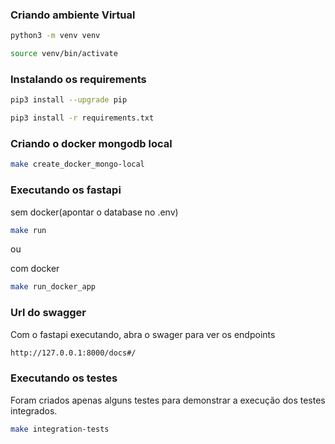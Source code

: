 
### Criando ambiente Virtual

```bash
python3 -m venv venv

source venv/bin/activate
```

### Instalando os requirements

``` bash
pip3 install --upgrade pip

pip3 install -r requirements.txt
```

### Criando o docker mongodb local

``` bash
make create_docker_mongo-local
```

### Executando os fastapi

sem docker(apontar o database no .env)

``` bash
make run 
```

ou

com docker

``` bash
make run_docker_app 
```

### Url do swagger

Com o fastapi executando, abra o swager para ver os endpoints

``` bash
http://127.0.0.1:8000/docs#/
```

### Executando os testes

Foram criados apenas alguns testes para demonstrar a
execução dos testes integrados.

``` bash
make integration-tests 
```
